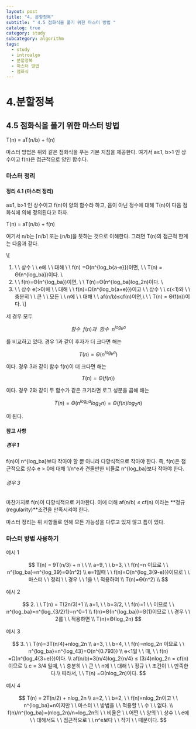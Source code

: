 ```yaml
---
layout: post
title: "4. 분할정복"
subtitle: " 4.5 점화식을 풀기 위한 마스터 방법 "
catalog: true
category: study
subcategory: algorithm
tags:
  - study
  - introalgo
  - 분할정복
  - 마스터 방법
  - 점화식
---
```


# 4.분할정복

## 4.5 점화식을 풀기 위한 마스터 방법

T(n) = aT(n/b) + f(n)

마스터 방법은 위와 같은 점화식을 푸는 기본 지침을 제공한다. 여기서 a≥1, b>1 인 상수이고 f(n)은 점근적으로 양인 함수다.

### 마스터 정리

#### 정리 4.1 (마스터 정리)

a≥1, b>1 인 상수이고 f(n)이 양의 함수라 하고, 음이 아닌 정수에 대해 T(n)이 다음 점화식에 의해 정의된다고 하자.

T(n) = aT(n/b) + f(n)

여기서 n/b는 ⌈n/b⌉ 또는 ⌊n/b⌋을 뜻하는 것으로 이해한다. 그러면 T(n)의 점근적 한계는 다음과 같다.

\\[

1. \ \ 상수 \ \ e에 \ \ 대해 \ \ f(n) =O(n^{log_b{a-e}})이면, \ \ T(n) = Θ(n^{log_ba})이다. \\
2. \ \ f(n)=Θ(n^{log_ba})이면, \ \ T(n)=Θ(n^{log_ba}log_2n)이다. \\
3. \ \ 상수 e(>0)에 \ \ 대해 \ \ f(n)=Ω(n^{log_b{a+e}})이고 \ \ 상수 \ \ c(<1)와 \ \ 충분히 \ \ 큰 \ \ 모든 \ \ n에 \ \ 대해 \ \ af(n/b)≤cf(n)이면,\\ \ \ T(n) = Θ(f(n))이다.
   \\]

세 경우 모두

$$
함수 \ \ f(n)과 \ \ 함수 \ \ n^{log_ba}
$$

를 비교하고 있다. 경우 1과 같이 후자가 더 크다면 해는

$$
T(n) = Θ(n^{log_ba})
$$

이다. 경우 3과 같이 함수 f(n)이 더 크다면 해는

$$
T(n) = Θ(f(n))
$$

이다. 경우 2와 같이 두 함수가 같은 크기라면 로그 성분을 곱해 해는

$$
T(n) = Θ(n^{log_ba}log_2n) = Θ(f(n)log_2n)
$$

이 된다.

#### 참고 사항

##### 경우 1

f(n)이 n^{log_ba}보다 작아야 할 뿐 아니라 다항식적으로 작아야 한다. 즉, f(n)은 점근적으로 상수 e > 0에 대해 1/n^e과 견줄만한 비율로 n^{log_ba}보다 작아야 한다.

###### 경우 3

마찬가지로 f(n)이 다항식적으로 커야한다. 이에 더해 af(n/b) ≤ cf(n) 이라는 **정규(regularity)**조건을 만족시켜야 한다.

마스터 정리는 위 사항들로 인해 모든 가능성을 다루고 있지 않고 틈이 있다.

### 마스터 방법 사용하기

예시 1

$$
T(n) = 9T(n/3) + n \ \ \\
a=9, \ \ b=3, \ \ f(n)=n 이므로 \ \ n^{log_ba}=n^{log_39}=Θ(n^2) \\
e=1일때 \ \ f(n)=O(n^{log_3{9-e}})이므로 \ \ 마스터 \ \ 정리 \ \ 경우 \ \ 1을 \ \ 적용하여 \\
T(n)=Θ(n^2) \\
$$

예시 2

$$
2. \ \ T(n) = T(2n/3)+1 \\
a=1, \ \ b=3/2, \ \ f(n)=1 \ \ 이므로 \ \ n^{log_ba}=n^{log_{3/2}1}=n^0=1 \\
f(n)=Θ(n^{log_ba})=Θ(1)이므로 \ \ 경우 \ \ 2를 \ \ 적용하면 \\
T(n)=Θ(log_2n)
$$

예시 3

$$
3. \ \ T(n)=3T(n/4)+nlog_2n \\
a=3, \ \ b=4, \ \ f(n)=nlog_2n 이므로 \ \ n^{log_ba}=n^{log_43}=O(n^{0.793}) \\
e<1일 \ \ 때, \ \ f(n) =Ω(n^{log_4{3+e}})이다. \\
af(n/b)=3(n/4)log_2{n/4} ≤ (3/4)nlog_2n = cf(n) 이므로 \\
c = 3/4 일때, \ \ 충분히 \ \ 큰 \ \ n에 \ \ 대해 \ \ 정규 \ \ 조건이 \ \ 만족한다.\\
따라서, \ \ T(n) =Θ(nlog_2n)이다.
$$

예시 4

$$
T(n) = 2T(n/2) + nlog_2n \\
a=2, \ \ b=2, \ \ f(n)=nlog_2n이고 \ \ n^{log_ba}=n이지만 \ \ 마스터 \ \ 방법을 \ \ 적용할 \ \ 수 \ \ 없다. \\
f(n)/n^{log_ba}=(nlog_2n)/n=log_2n의 \ \ 비율은 \ \ 어떤 \ \ 양의 \ \ 상수 \ \ e에 \ \ 대해서도 \ \ 점근적으로 \ \ n^e보다 \ \ 작기 \ \ 때문이다.
$$
